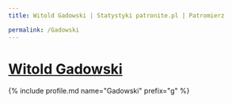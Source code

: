 ```yaml
---
title: Witold Gadowski | Statystyki patronite.pl | Patromierz

permalink: /Gadowski
---
```


# [Witold Gadowski](https://patronite.pl/Gadowski)

{% include profile.md name="Gadowski" prefix="g" %}
